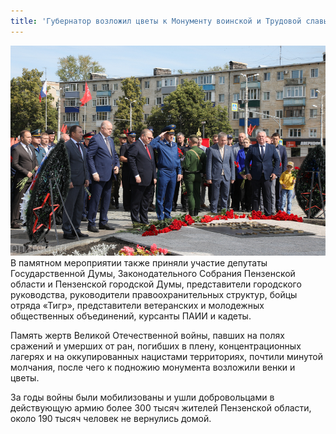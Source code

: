 ```yaml
---
title: 'Губернатор возложил цветы к Монументу воинской и Трудовой славы пензенцев в День памяти и скорби'
---
```


![viphy3ytfo78f2eaqlmve4t4d3mtvft7](viphy3ytfo78f2eaqlmve4t4d3mtvft7.jpg "viphy3ytfo78f2eaqlmve4t4d3mtvft7")В памятном мероприятии также приняли участие депутаты Государственной Думы, Законодательного Собрания Пензенской области и Пензенской городской Думы, представители городского руководства, руководители правоохранительных структур, бойцы отряда «Тигр», представители ветеранских и молодежных общественных объединений, курсанты ПАИИ и кадеты.

Память жертв Великой Отечественной войны, павших на полях сражений и умерших от ран, погибших в плену, концентрационных лагерях и на оккупированных нацистами территориях, почтили минутой молчания, после чего к подножию монумента возложили венки и цветы.

За годы войны были мобилизованы и ушли добровольцами в действующую армию более 300 тысяч жителей Пензенской области, около 190 тысяч человек не вернулись домой.